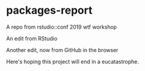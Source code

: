 # packages-report
A repo from rstudio::conf 2019 wtf workshop

An edit from RStudio

Another edit, now from GitHub in the browser

Here's hoping this project will end in a eucatastrophe.